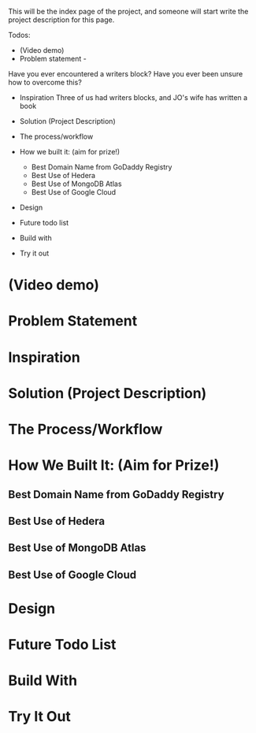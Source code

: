 This will be the index page of the project, and someone will start write the project description for this page.

Todos:
- (Video demo)
- Problem statement - 

Have you ever encountered a writers block? Have you ever been unsure how to overcome this? 





- Inspiration 
Three of us had writers blocks, and JO's wife has written a book


- Solution (Project Description)
- The process/workflow
- How we built it: (aim for prize!)
  - Best Domain Name from GoDaddy Registry
  - Best Use of Hedera
  - Best Use of MongoDB Atlas
  - Best Use of Google Cloud
- Design
- Future todo list
- Build with
- Try it out

# (Video demo)
# Problem Statement
# Inspiration
# Solution (Project Description)
# The Process/Workflow
# How We Built It: (Aim for Prize!)
## Best Domain Name from GoDaddy Registry
## Best Use of Hedera
## Best Use of MongoDB Atlas
## Best Use of Google Cloud
# Design
# Future Todo List
# Build With
# Try It Out

